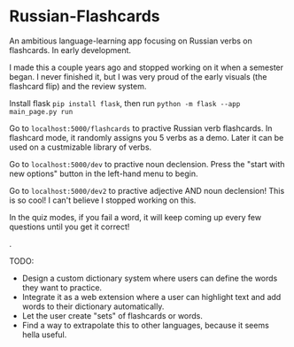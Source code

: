 # Russian-Flashcards
An ambitious language-learning app focusing on Russian verbs on flashcards. In early development.

I made this a couple years ago and stopped working on it when a semester began. I never finished it, but I was very proud of the early visuals (the flashcard flip) and the review system.

Install flask `pip install flask`, then run `python -m flask --app main_page.py run`

Go to `localhost:5000/flashcards` to practive Russian verb flashcards. In flashcard mode, it randomly assigns you 5 verbs as a demo. Later it can be used on a custmizable library of verbs.

Go to `localhost:5000/dev` to practive noun declension. Press the "start with new options" button in the left-hand menu to begin.

Go to `localhost:5000/dev2` to practive adjective AND noun declension! This is so cool! I can't believe I stopped working on this.

In the quiz modes, if you fail a word, it will keep coming up every few questions until you get it correct!

.

TODO:
- Design a custom dictionary system where users can define the words they want to practice.
- Integrate it as a web extension where a user can highlight text and add words to their dictionary automatically.
- Let the user create "sets" of flashcards or words.
- Find a way to extrapolate this to other languages, because it seems hella useful.
